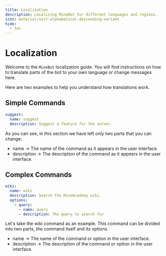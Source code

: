 ```yaml
---
title: Localization
description: Localizing MineBot for different languages and regions.
icon: material/sort-alphabetical-descending-variant
hide:
  - toc
---
```


# Localization

Welcome to the `MineBot` localization guide. You will find instructions on how to translate parts of the bot to your own language or change messages here.

Here are two examples to help you understand how translations work.

## Simple Commands
```yaml
suggest:
  name: suggest
  description: Suggest a feature for the server.
```

As you can see, in this section we have left only two parts that you can change:

- name -> The name of the command as it appears in the user interface.
- description -> The description of the command as it appears in the user interface.

## Complex Commands
```yaml
wiki:
  name: wiki
  description: Search the MineAcademy wiki.
  options:
    - query:
      - name: query
      - description: The query to search for
```

Let's take the wiki command as an example. This command can be divided into two parts, the command itself and its options.

- name -> The name of the command or option in the user interface.
- description -> The description of the command or option in the user interface.
